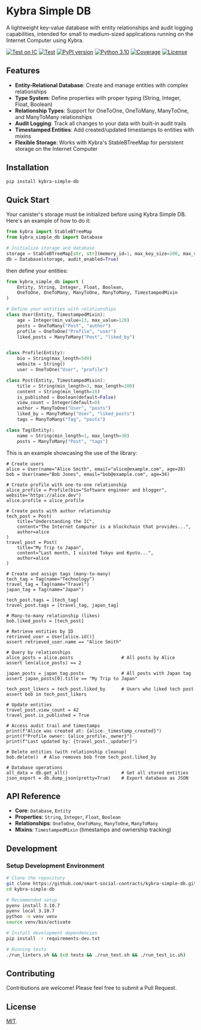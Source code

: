 # Kybra Simple DB

A lightweight key-value database with entity relationships and audit logging capabilities, intended for small to medium-sized applications running on the Internet Computer using Kybra.

[![Test on IC](https://github.com/smart-social-contracts/kybra-simple-db/actions/workflows/test_ic.yml/badge.svg)](https://github.com/smart-social-contracts/kybra-simple-db/actions)
[![Test](https://github.com/smart-social-contracts/kybra-simple-db/actions/workflows/test.yml/badge.svg)](https://github.com/smart-social-contracts/kybra-simple-db/actions)
[![PyPI version](https://badge.fury.io/py/kybra-simple-db.svg)](https://badge.fury.io/py/kybra-simple-db)
[![Python 3.10](https://img.shields.io/badge/python-3.10-blue.svg)](https://www.python.org/downloads/release/python-3107/)
[![Coverage](https://codecov.io/gh/smart-social-contracts/kybra-simple-db/branch/main/graph/badge.svg)](https://codecov.io/gh/smart-social-contracts/kybra-simple-db)
[![License](https://img.shields.io/github/license/smart-social-contracts/kybra-simple-db.svg)](https://github.com/smart-social-contracts/kybra-simple-db/blob/main/LICENSE)

## Features

- **Entity-Relational Database**: Create and manage entities with complex relationships
- **Type System**: Define properties with proper typing (String, Integer, Float, Boolean)
- **Relationship Types**: Support for OneToOne, OneToMany, ManyToOne, and ManyToMany relationships
- **Audit Logging**: Track all changes to your data with built-in audit trails
- **Timestamped Entities**: Add created/updated timestamps to entities with mixins
- **Flexible Storage**: Works with Kybra's StableBTreeMap for persistent storage on the Internet Computer

## Installation

```bash
pip install kybra-simple-db
```

## Quick Start

Your canister's storage must be initialized before using Kybra Simple DB. Here's an example of how to do it:

```python
from kybra import StableBTreeMap
from kybra_simple_db import Database

# Initialize storage and database
storage = StableBTreeMap[str, str](memory_id=1, max_key_size=100, max_value_size=1000)
db = Database(storage, audit_enabled=True)
```

then define your entities:

```python
from kybra_simple_db import (
    Entity, String, Integer, Float, Boolean,
    OneToOne, OneToMany, ManyToOne, ManyToMany, TimestampedMixin
)

# Define your entities with relationships
class User(Entity, TimestampedMixin):
    age = Integer(min_value=13, max_value=120)
    posts = OneToMany("Post", "author")
    profile = OneToOne("Profile", "user")
    liked_posts = ManyToMany("Post", "liked_by")


class Profile(Entity):
    bio = String(max_length=500)
    website = String()
    user = OneToOne("User", "profile")

class Post(Entity, TimestampedMixin):
    title = String(min_length=3, max_length=100)
    content = String(min_length=10)
    is_published = Boolean(default=False)
    view_count = Integer(default=0)
    author = ManyToOne("User", "posts")
    liked_by = ManyToMany("User", "liked_posts")
    tags = ManyToMany("Tag", "posts")

class Tag(Entity):
    name = String(min_length=1, max_length=30)
    posts = ManyToMany("Post", "tags")
```

This is an example showcasing the use of the library:

```
# Create users
alice = User(name="Alice Smith", email="alice@example.com", age=28)
bob = User(name="Bob Jones", email="bob@example.com", age=34)

# Create profile with one-to-one relationship
alice_profile = Profile(bio="Software engineer and blogger", website="https://alice.dev")
alice.profile = alice_profile

# Create posts with author relationship
tech_post = Post(
    title="Understanding the IC",
    content="The Internet Computer is a blockchain that provides...",
    author=alice
)
travel_post = Post(
    title="My Trip to Japan",
    content="Last month, I visited Tokyo and Kyoto...",
    author=alice
)

# Create and assign tags (many-to-many)
tech_tag = Tag(name="Technology")
travel_tag = Tag(name="Travel")
japan_tag = Tag(name="Japan")

tech_post.tags = [tech_tag]
travel_post.tags = [travel_tag, japan_tag]

# Many-to-many relationship (likes)
bob.liked_posts = [tech_post]

# Retrieve entities by ID
retrieved_user = User[alice.id()]
assert retrieved_user.name == "Alice Smith"

# Query by relationships
alice_posts = alice.posts                  # All posts by Alice
assert len(alice_posts) == 2

japan_posts = japan_tag.posts              # All posts with Japan tag
assert japan_posts[0].title == "My Trip to Japan"

tech_post_likers = tech_post.liked_by      # Users who liked tech post
assert bob in tech_post_likers

# Update entities
travel_post.view_count = 42
travel_post.is_published = True

# Access audit trail and timestamps
print(f"Alice was created at: {alice._timestamp_created}")
print(f"Profile owner: {alice_profile._owner}")
print(f"Last updated by: {travel_post._updater}")

# Delete entities (with relationship cleanup)
bob.delete()  # Also removes bob from tech_post.liked_by

# Database operations
all_data = db.get_all()                    # Get all stored entities
json_export = db.dump_json(pretty=True)    # Export database as JSON
```

## API Reference

- **Core**: `Database`, `Entity`
- **Properties**: `String`, `Integer`, `Float`, `Boolean`
- **Relationships**: `OneToOne`, `OneToMany`, `ManyToOne`, `ManyToMany`
- **Mixins**: `TimestampedMixin` (timestamps and ownership tracking)

## Development

### Setup Development Environment

```bash
# Clone the repository
git clone https://github.com/smart-social-contracts/kybra-simple-db.git
cd kybra-simple-db

# Recommended setup
pyenv install 3.10.7
pyenv local 3.10.7
python -m venv venv
source venv/bin/activate

# Install development dependencies
pip install -r requirements-dev.txt

# Running tests
./run_linters.sh && (cd tests && ./run_test.sh && ./run_test_ic.sh)
```

## Contributing

Contributions are welcome! Please feel free to submit a Pull Request.

## License

[MIT](LICENSE).
